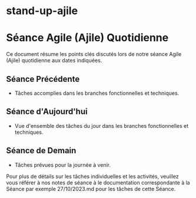 # stand-up-ajile

# Séance Agile (Ajile) Quotidienne

Ce document résume les points clés discutés lors de notre séance Agile (Ajile) quotidienne aux dates indiquées.

## Séance Précédente 
- Tâches accomplies dans les branches fonctionnelles et techniques.

## Séance d'Aujourd'hui
- Vue d'ensemble des tâches du jour dans les branches fonctionnelles et techniques.

## Séance de Demain 
- Tâches prévues pour la journée à venir.

Pour plus de détails sur les tâches individuelles et les activités, veuillez vous référer à nos notes de séance  à le documentation correspondante à la Séance par exemple 27/10/2023.md pour les tâches de cette Séance.

